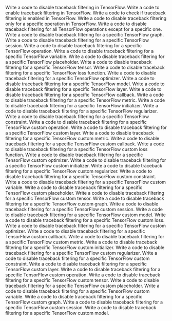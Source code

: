 Write a code to disable traceback filtering in TensorFlow.
Write a code to enable traceback filtering in TensorFlow.
Write a code to check if traceback filtering is enabled in TensorFlow.
Write a code to disable traceback filtering only for a specific operation in TensorFlow.
Write a code to disable traceback filtering for all TensorFlow operations except for a specific one.
Write a code to disable traceback filtering for a specific TensorFlow graph.
Write a code to disable traceback filtering for a specific TensorFlow session.
Write a code to disable traceback filtering for a specific TensorFlow operation.
Write a code to disable traceback filtering for a specific TensorFlow variable.
Write a code to disable traceback filtering for a specific TensorFlow placeholder.
Write a code to disable traceback filtering for a specific TensorFlow tensor.
Write a code to disable traceback filtering for a specific TensorFlow loss function.
Write a code to disable traceback filtering for a specific TensorFlow optimizer.
Write a code to disable traceback filtering for a specific TensorFlow model.
Write a code to disable traceback filtering for a specific TensorFlow layer.
Write a code to disable traceback filtering for a specific TensorFlow callback.
Write a code to disable traceback filtering for a specific TensorFlow metric.
Write a code to disable traceback filtering for a specific TensorFlow initializer.
Write a code to disable traceback filtering for a specific TensorFlow regularizer.
Write a code to disable traceback filtering for a specific TensorFlow constraint.
Write a code to disable traceback filtering for a specific TensorFlow custom operation.
Write a code to disable traceback filtering for a specific TensorFlow custom layer.
Write a code to disable traceback filtering for a specific TensorFlow custom metric.
Write a code to disable traceback filtering for a specific TensorFlow custom callback.
Write a code to disable traceback filtering for a specific TensorFlow custom loss function.
Write a code to disable traceback filtering for a specific TensorFlow custom optimizer.
Write a code to disable traceback filtering for a specific TensorFlow custom initializer.
Write a code to disable traceback filtering for a specific TensorFlow custom regularizer.
Write a code to disable traceback filtering for a specific TensorFlow custom constraint.
Write a code to disable traceback filtering for a specific TensorFlow custom variable.
Write a code to disable traceback filtering for a specific TensorFlow custom placeholder.
Write a code to disable traceback filtering for a specific TensorFlow custom tensor.
Write a code to disable traceback filtering for a specific TensorFlow custom graph.
Write a code to disable traceback filtering for a specific TensorFlow custom session.
Write a code to disable traceback filtering for a specific TensorFlow custom model.
Write a code to disable traceback filtering for a specific TensorFlow custom loss.
Write a code to disable traceback filtering for a specific TensorFlow custom optimizer.
Write a code to disable traceback filtering for a specific TensorFlow custom callback.
Write a code to disable traceback filtering for a specific TensorFlow custom metric.
Write a code to disable traceback filtering for a specific TensorFlow custom initializer.
Write a code to disable traceback filtering for a specific TensorFlow custom regularizer.
Write a code to disable traceback filtering for a specific TensorFlow custom constraint.
Write a code to disable traceback filtering for a specific TensorFlow custom layer.
Write a code to disable traceback filtering for a specific TensorFlow custom operation.
Write a code to disable traceback filtering for a specific TensorFlow custom tensor.
Write a code to disable traceback filtering for a specific TensorFlow custom placeholder.
Write a code to disable traceback filtering for a specific TensorFlow custom variable.
Write a code to disable traceback filtering for a specific TensorFlow custom graph.
Write a code to disable traceback filtering for a specific TensorFlow custom session.
Write a code to disable traceback filtering for a specific TensorFlow custom model.